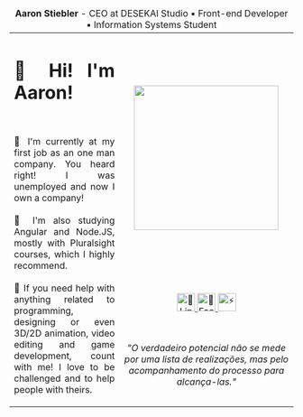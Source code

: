<table>
  <thead>
    <tr>
      <td colspan="4" align="center">
        <b>Aaron Stiebler</b> - CEO at DESEKAI Studio &#9642; Front-end Developer &#9642; Information Systems Student
      </td>
    </tr>
  </thead>
  <tbody>
    <tr>
      <td align="justify" colspan="2" rowspan="3">
        <h1>👋 Hi! I'm Aaron!</h1>
        <br>
        <p>🔭 I'm currently at my first job as an one man company. You heard right! I was unemployed and now I own a company!
        <br><br>🌱 I'm also studying Angular and Node.JS, mostly with Pluralsight courses, which I highly recommend.
        <br><br>💬 If you need help with anything related to programming, designing or even 3D/2D animation, video editing and game development, count with me! I love to be challenged and to help people with theirs.</p>
      </td>
      <td align="center">
        <img src="https://avatars2.githubusercontent.com/u/26356962?s=256&v=4" width="256px">
      </td>
    </tr>
      <td align="center">        
        <a href="https://www.linkedin.com/in/relbeits/">
          <image width="32px" alt="💬 LinkedIn" src="assets/img/linkedin.png">
        </a>
        <a href="https://www.facebook.com/relbeits">
          <image width="32px" alt="👯 Facebook" src="assets/img/facebook.png">
        </a>
        <a href="https://steamcommunity.com/id/relbeits_/">
          <image width="32px" alt="⚡ Steam" src="assets/img/steam.png">
        </a>
      </td>
    </tr>
    <tr>
      <td align="center">
        <i>"O verdadeiro potencial não se mede por uma lista de realizações, mas pelo acompanhamento do processo para alcança-las."</i>
      </td>
    </tr>
  <tbody>
</table>

<!--
Here some special emojis:
- 🔭 - 🌱 - 👯 - 🤔 - 💬 - 📫 - 😄 - ⚡
-->
